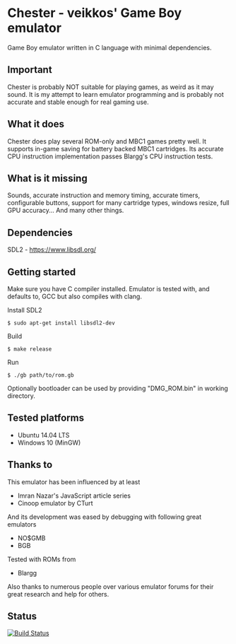 # Chester - veikkos' Game Boy emulator

Game Boy emulator written in C language with minimal dependencies.

## Important ##

Chester is probably NOT suitable for playing games, as weird as it may sound. It is my attempt to learn emulator programming and is probably not accurate and stable enough for real gaming use.

## What it does ##

Chester does play several ROM-only and MBC1 games pretty well. It supports in-game saving for battery backed MBC1 cartridges. Its accurate CPU instruction implementation passes Blargg's CPU instruction tests.

## What is it missing ##

Sounds, accurate instruction and memory timing, accurate timers, configurable buttons, support for many cartridge types, windows resize, full GPU accuracy... And many other things.

## Dependencies ##

SDL2 - https://www.libsdl.org/

## Getting started ##

Make sure you have C compiler installed. Emulator is tested with, and defaults to, GCC but also compiles with clang.

Install SDL2
```
$ sudo apt-get install libsdl2-dev
```

Build
```
$ make release
```

Run
```
$ ./gb path/to/rom.gb
```

Optionally bootloader can be used by providing "DMG_ROM.bin" in working directory.

## Tested platforms ##

* Ubuntu 14.04 LTS
* Windows 10 (MinGW)

## Thanks to ##

This emulator has been influenced by at least
* Imran Nazar's JavaScript article series
* Cinoop emulator by CTurt

And its development was eased by debugging with following great emulators
* NO$GMB
* BGB

Tested with ROMs from
* Blargg

Also thanks to numerous people over various emulator forums for their great research and help for others.

## Status

[![Build Status](https://api.travis-ci.org/veikkos/chester.svg?branch=public)](https://travis-ci.org/veikkos/chester)
